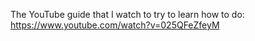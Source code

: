 The YouTube guide that I watch to try to learn how to do:
https://www.youtube.com/watch?v=025QFeZfeyM
